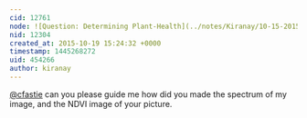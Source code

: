 ```yaml
---
cid: 12761
node: ![Question: Determining Plant-Health](../notes/Kiranay/10-15-2015/question-determining-plant-health)
nid: 12304
created_at: 2015-10-19 15:24:32 +0000
timestamp: 1445268272
uid: 454266
author: kiranay
---
```


[@cfastie](/profile/cfastie) can you please guide me how did you made the spectrum of my image, and the NDVI image of your picture.